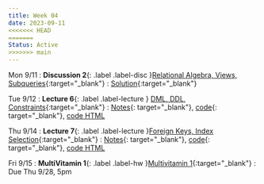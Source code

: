 ```yaml
---
title: Week 04
date: 2023-09-11
<<<<<<< HEAD
=======
Status: Active
>>>>>>> main
---
```


Mon 9/11
: **Discussion 2**{: .label .label-disc }[Relational Algebra, Views, Subqueries](https://drive.google.com/file/d/1gCjcxvvNT8guQOb2xaVEz1qdThb1H-JI/view){:target="\_blank"}
  : [Solution](https://drive.google.com/file/d/1gts6c-QQK8YsSAeVkd577ieylzh-gkTi/view){:target="\_blank"}

Tue 9/12
: **Lecture 6**{: .label .label-lecture } [DML, DDL, Constraints](https://docs.google.com/presentation/d/1K_B6ZQLE6xAaemGVtIAIGLY_aC6QBh8TWEvur8IrSUQ/edit?usp=sharing){:target="\_blank"}
  : [Notes](https://drive.google.com/file/d/15eCVvGP9UQAYIvKGDyzXnlKzg1Vl20DT/view?usp=drive_link){: target="\_blank"}, [code](https://data101.datahub.berkeley.edu/hub/user-redirect/git-pull?repo=https%3A%2F%2Fgithub.com%2Fcal-data-eng%2Ffa23-materials&urlpath=lab%2Ftree%2Ffa23-materials%2Flecture%2Flec06%2Flec06.ipynb&branch=main){: target="\_blank"}, [code HTML](../../resources/assets/lectures/lec06/lec06.html)

Thu 9/14
: **Lecture 7**{: .label .label-lecture }[Foreign Keys, Index Selection](https://docs.google.com/presentation/d/1Rp_vfM5Dl5OWTFH0yzMmrwo5uHO0BxD_-OpjB_vPUwI/edit?usp=sharing){:target="\_blank"}
  : [Notes](https://drive.google.com/file/d/1FU7xr1naUVz-JBoyyLIeXUG2lvHzclO2/view?usp=drive_link){: target="\_blank"}, [code](https://data101.datahub.berkeley.edu/hub/user-redirect/git-pull?repo=https%3A%2F%2Fgithub.com%2Fcal-data-eng%2Ffa23-materials&urlpath=lab%2Ftree%2Ffa23-materials%2Flecture%2Flec07%2Flec07.ipynb&branch=main){: target="\_blank"}, [code HTML](../../resources/assets/lectures/lec07/lec07.html)

Fri 9/15
: **MultiVitamin 1**{: .label .label-hw }[Multivitamin 1](https://www.gradescope.com/courses/576229/assignments/3344524){:target="\_blank"}
  : Due Thu 9/28, 5pm
